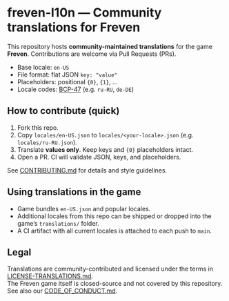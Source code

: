 # freven-l10n — Community translations for Freven

This repository hosts **community-maintained translations** for the game **Freven**.
Contributions are welcome via Pull Requests (PRs).

- Base locale: `en-US`
- File format: flat JSON `key: "value"`
- Placeholders: positional `{0}`, `{1}`, ...
- Locale codes: [BCP-47](https://datatracker.ietf.org/doc/html/rfc5646) (e.g. `ru-RU`, `de-DE`)

## How to contribute (quick)
1. Fork this repo.
2. Copy `locales/en-US.json` to `locales/<your-locale>.json` (e.g. `locales/ru-RU.json`).
3. Translate **values only**. Keep keys and `{0}` placeholders intact.
4. Open a PR. CI will validate JSON, keys, and placeholders.

See [CONTRIBUTING.md](CONTRIBUTING.md) for details and style guidelines.

## Using translations in the game
- Game bundles `en-US.json` and popular locales.
- Additional locales from this repo can be shipped or dropped into the game’s `translations/` folder.
- A CI artifact with all current locales is attached to each push to `main`.

## Legal
Translations are community-contributed and licensed under the terms in [LICENSE-TRANSLATIONS.md](LICENSE-TRANSLATIONS.md).  
The Freven game itself is closed-source and not covered by this repository.
See also our [CODE_OF_CONDUCT.md](CODE_OF_CONDUCT.md).
